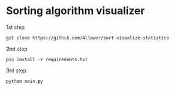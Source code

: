 # Sorting algorithm visualizer

1st step
~~~
git clone https://github.com/4llower/sort-visualize-statistics
~~~

2nd step
~~~
pip install -r requirements.txt
~~~

3rd step

~~~
python main.py
~~~
